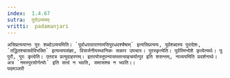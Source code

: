 ```yaml
---
index:  1.4.67
sutra:  पुरोऽव्ययम्
vritti:  padamanjari
---
```


	असिप्रत्ययान्तः पुरः शब्दोऽव्ययमिति। `पूर्वाधरावाराणामसिपुरधवश्चैषाम्` इत्यसिप्रत्ययः, पूर्वशब्दस्य पुरादेशः, `तद्धितश्चासर्वविभक्ति` इत्यव्ययसंज्ञा, विसर्जनीयस्थानिकः सकार उपचारः। पुरस्कृत्येति। पूर्वस्मिन्देशे कृत्वेत्यर्थः। पूः पुरौ, पुरः कृत्वेति। एतदत्र प्रत्युदाहरणम्। इतरयोस्तूपन्यासस्तत्साहचर्यात्पुर इति शसन्तम्, नाव्ययमिति प्रदर्शनार्थः। अत्र `नमस्पुरसोर्गत्योः` इति सत्वं न भवति, समासश्च न भवति।।
	पदमञ्जरी

